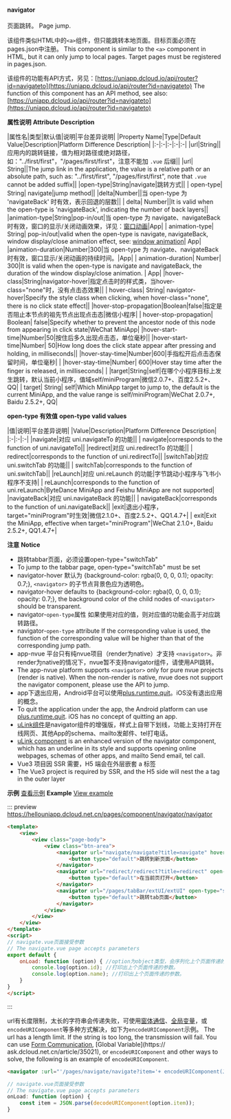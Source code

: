 #### navigator

页面跳转。
Page jump.

该组件类似HTML中的`<a>`组件，但只能跳转本地页面。目标页面必须在pages.json中注册。
This component is similar to the `<a>` component in HTML, but it can only jump to local pages. Target pages must be registered in pages.json.

该组件的功能有API方式，另见：[https://uniapp.dcloud.io/api/router?id=navigateto](https://uniapp.dcloud.io/api/router?id=navigateto)
The function of this component has an API method, see also: [https://uniapp.dcloud.io/api/router?id=navigateto](https://uniapp.dcloud.io/api/router?id=navigateto)

**属性说明**
**Attribute Description**

|属性名|类型|默认值|说明|平台差异说明|
|Property Name|Type|Default Value|Description|Platform Difference Description|
|:-|:-|:-|:-|:-|
|url|String||应用内的跳转链接，值为相对路径或绝对路径，如："../first/first"，"/pages/first/first"，注意不能加 ``.vue`` 后缀||
|url| String||The jump link in the application, the value is a relative path or an absolute path, such as: "../first/first", "/pages/first/first", note that ``.vue`` cannot be added suffix||
|open-type|String|navigate|跳转方式||
| open-type| String| navigate|jump method||
|delta|Number||当 open-type 为 'navigateBack' 时有效，表示回退的层数||
| delta| Number||It is valid when the open-type is 'navigateBack', indicating the number of back layers||
|animation-type|String|pop-in/out|当 open-type 为 navigate、navigateBack 时有效，窗口的显示/关闭动画效果，详见：[窗口动画](/api/router?id=animation)|App|
| animation-type| String| pop-in/out|valid when the open-type is navigate, navigateBack, window display/close animation effect, see: [window animation](/api/router?id=animation)| App|
|animation-duration|Number|300|当 open-type 为 navigate、navigateBack 时有效，窗口显示/关闭动画的持续时间。|App|
| animation-duration| Number| 300|It is valid when the open-type is navigate and navigateBack, the duration of the window display/close animation. | App|
|hover-class|String|navigator-hover|指定点击时的样式类，当hover-class="none"时，没有点击态效果||
| hover-class| String| navigator-hover|Specify the style class when clicking, when hover-class="none", there is no click state effect||
|hover-stop-propagation|Boolean|false|指定是否阻止本节点的祖先节点出现点击态|微信小程序|
| hover-stop-propagation| Boolean| false|Specify whether to prevent the ancestor node of this node from appearing in click state|WeChat MiniApp|
|hover-start-time|Number|50|按住后多久出现点击态，单位毫秒||
|hover-start-time|Number| 50|How long does the click state appear after pressing and holding, in milliseconds||
|hover-stay-time|Number|600|手指松开后点击态保留时间，单位毫秒|&nbsp;|
|hover-stay-time|Number| 600|Hover stay time after the finger is released, in milliseconds|&nbsp;|
|target|String|self|在哪个小程序目标上发生跳转，默认当前小程序，值域self/miniProgram|微信2.0.7+、百度2.5.2+、QQ|
| target| String| self|Which MiniApp target to jump to, the default is the current MiniApp, and the value range is self/miniProgram|WeChat 2.0.7+, Baidu 2.5.2+, QQ|

**open-type 有效值**
**open-type valid values**

|值|说明|平台差异说明|
|Value|Description|Platform Difference Description|
|:-|:-|:-|
|navigate|对应 uni.navigateTo 的功能||
| navigate|corresponds to the function of uni.navigateTo||
|redirect|对应 uni.redirectTo 的功能||
| redirect|corresponds to the function of uni.redirectTo||
|switchTab|对应 uni.switchTab 的功能||
| switchTab|corresponds to the function of uni.switchTab||
|reLaunch|对应 uni.reLaunch 的功能|字节跳动小程序与飞书小程序不支持|
| reLaunch|corresponds to the function of uni.reLaunch|ByteDance MiniApp and Feishu MiniApp are not supported|
|navigateBack|对应 uni.navigateBack 的功能||
| navigateBack|corresponds to the function of uni.navigateBack||
|exit|退出小程序，target="miniProgram"时生效|微信2.1.0+、百度2.5.2+、QQ1.4.7+|
| exit|Exit the MiniApp, effective when target="miniProgram"|WeChat 2.1.0+, Baidu 2.5.2+, QQ1.4.7+|


**注意**
**Notice**
- 跳转tabbar页面，必须设置open-type="switchTab"
- To jump to the tabbar page, open-type="switchTab" must be set
- navigator-hover 默认为 {background-color: rgba(0, 0, 0, 0.1); opacity: 0.7;}, ``<navigator>`` 的子节点背景色应为透明色。
- navigator-hover defaults to {background-color: rgba(0, 0, 0, 0.1); opacity: 0.7;}, the background color of the child nodes of ``<navigator>`` should be transparent.
- navigator-`open-type`属性 如果使用对应的值，则对应值的功能会高于对应跳转路径。
- navigator-`open-type` attribute If the corresponding value is used, the function of the corresponding value will be higher than that of the corresponding jump path.
- app-nvue 平台只有纯nvue项目（render为native）才支持 `<navigator>`。非render为native的情况下，nvue暂不支持navigator组件，请使用API跳转。
- The app-nvue platform supports `<navigator>` only for pure nvue projects (render is native). When the non-render is native, nvue does not support the navigator component, please use the API to jump.
- app下退出应用，Android平台可以使用[plus.runtime.quit](https://www.html5plus.org/doc/zh_cn/runtime.html#plus.runtime.quit)。iOS没有退出应用的概念。
- To quit the application under the app, the Android platform can use [plus.runtime.quit](https://www.html5plus.org/doc/zh_cn/runtime.html#plus.runtime.quit). iOS has no concept of quitting an app.
- [uLink组件](https://ext.dcloud.net.cn/plugin?id=1182)是navigator组件的增强版，样式上自带下划线，功能上支持打开在线网页、其他App的schema、mailto发邮件、tel打电话。
- [uLink component](https://ext.dcloud.net.cn/plugin?id=1182) is an enhanced version of the navigator component, which has an underline in its style and supports opening online webpages, schemas of other apps, and mailto Send email, tel call.
- Vue3 项目因 SSR 需要，H5 端会在外层嵌套 a 标签
- The Vue3 project is required by SSR, and the H5 side will nest the a tag in the outer layer

**示例** [查看示例](https://hellouniapp.dcloud.net.cn/pages/component/navigator/navigator)
**Example** [View example](https://hellouniapp.dcloud.net.cn/pages/component/navigator/navigator)
 
::: preview https://hellouniapp.dcloud.net.cn/pages/component/navigator/navigator

```html
<template>
	<view>
		<view class="page-body">
			<view class="btn-area">
				<navigator url="navigate/navigate?title=navigate" hover-class="navigator-hover">
					<button type="default">跳转到新页面</button>
				</navigator>
				<navigator url="redirect/redirect?title=redirect" open-type="redirect" hover-class="other-navigator-hover">
					<button type="default">在当前页打开</button>
				</navigator>
				<navigator url="/pages/tabBar/extUI/extUI" open-type="switchTab" hover-class="other-navigator-hover">
					<button type="default">跳转tab页面</button>
				</navigator>
			</view>
		</view>
	</view>
</template>
<script>
// navigate.vue页面接受参数
// The navigate.vue page accepts parameters
export default {
	onLoad: function (option) { //option为object类型，会序列化上个页面传递的参数
		console.log(option.id); //打印出上个页面传递的参数。
		console.log(option.name); //打印出上个页面传递的参数。
	}
}
</script>
```
:::

url有长度限制，太长的字符串会传递失败，可使用[窗体通信](https://uniapp.dcloud.io/tutorial/page.html#emit)、[全局变量](https://ask.dcloud.net.cn/article/35021)，或`encodeURIComponent`等多种方式解决，如下为`encodeURIComponent`示例。
The url has a length limit. If the string is too long, the transmission will fail. You can use [Form Communication](https://uniapp.dcloud.io/tutorial/page.html#emit), [Global Variable](https:// ask.dcloud.net.cn/article/35021), or `encodeURIComponent` and other ways to solve, the following is an example of `encodeURIComponent`.
```html
<navigator :url="'/pages/navigate/navigate?item='+ encodeURIComponent(JSON.stringify(item))"></navigator>
```
```javascript
// navigate.vue页面接受参数
// The navigate.vue page accepts parameters
onLoad: function (option) {
	const item = JSON.parse(decodeURIComponent(option.item));
}
```

